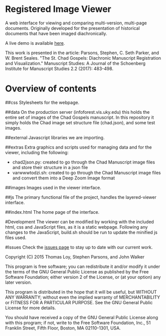 # Registered Image Viewer
A web interface for viewing and comparing multi-version, multi-page documents. Originally developed for the presentation of historical documents that have been imaged diachronically.

A live demo is available [here](http://infoforest.vis.uky.edu/).

This work is presented in the article:
Parsons, Stephen, C. Seth Parker, and W. Brent Seales. "The St. Chad Gospels: Diachronic Manuscript Registration and Visualization." Manuscript Studies: A Journal of the Schoenberg Institute for Manuscript Studies 2.2 (2017): 483-498.

# Overview of contents
##css
Stylesheets for the webpage.

##data
On the production server (infoforest.vis.uky.edu) this holds the entire set of images of the Chad Gospels manuscript. In this repository it simply holds the Chad image set structure file (chad.json), and some test images.

##external
Javascript libraries we are importing.

##extras
Extra graphics and scripts used for managing data and for the viewer, including the following:

- chad2json.py: created to go through the Chad Manuscript image files and store their structure in a json file
- varwwwtodzi.sh: created to go through the Chad Manuscript image files and convert them into a Deep Zoom Image format

##images
Images used in the viewer interface.

##js
The primary functional file of the project, handles the layered-viewer interface.

##index.html
The home page of the interface.

#Development
The viewer can be modified by working with the included html, css and JavaScript files, as it is a static webpage. Following any changes to the JavaScript, build.sh should be run to update the minified js files used.

#Issues
Check the [issues page](https://github.com/viscenter/layered-viewer/issues) to stay up to date with our current work.

Copyright (C) 2015 Thomas Loy, Stephen Parsons, and John Walker

This program is free software; you can redistribute it and/or
modify it under the terms of the GNU General Public License
as published by the Free Software Foundation; either version 2
of the License, or (at your option) any later version.

This program is distributed in the hope that it will be useful,
but WITHOUT ANY WARRANTY; without even the implied warranty of
MERCHANTABILITY or FITNESS FOR A PARTICULAR PURPOSE.  See the
GNU General Public License for more details.

You should have received a copy of the GNU General Public License
along with this program; if not, write to the Free Software
Foundation, Inc., 51 Franklin Street, Fifth Floor, Boston, MA  02110-1301, USA.
